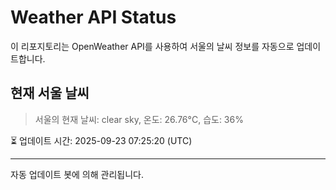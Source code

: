 
# Weather API Status

이 리포지토리는 OpenWeather API를 사용하여 서울의 날씨 정보를 자동으로 업데이트합니다.

## 현재 서울 날씨
> 서울의 현재 날씨: clear sky, 온도: 26.76°C, 습도: 36%

⏳ 업데이트 시간: 2025-09-23 07:25:20 (UTC)

---
자동 업데이트 봇에 의해 관리됩니다.
